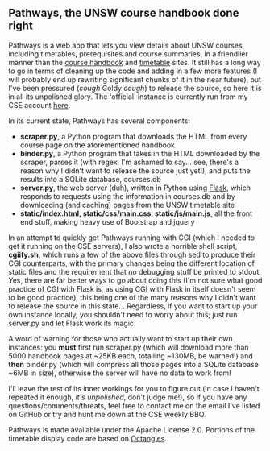 Pathways, the UNSW course handbook done right
---------------------------------------------

Pathways is a web app that lets you view details about UNSW courses, including timetables, prerequisites and course summaries, in a friendlier manner than the [course handbook](http://www.handbook.unsw.edu.au) and [timetable](http://www.timetable.unsw.edu.au) sites. It still has a long way to go in terms of cleaning up the code and adding in a few more features (I will probably end up rewriting significant chunks of it in the near future), but I've been pressured (*cough* Goldy *cough*) to release the source, so here it is in all its unpolished glory. The 'official' instance is currently run from my CSE account [here](http://cgi.cse.unsw.edu.au/~gric057/pathways/).

In its current state, Pathways has several components:

* **scraper.py**, a Python program that downloads the HTML from every course page on the aforementioned handbook
* **binder.py**, a Python program that takes in the HTML downloaded by the scraper, parses it (with regex, I'm ashamed to say... see, there's a reason why I didn't want to release the source just yet!), and puts the results into a SQLite database, courses.db
* **server.py**, the web server (duh), written in Python using [Flask](http://flask.pocoo.org/), which responds to requests using the information in courses.db and by downloading (and caching) pages from the UNSW timetable site
* **static/index.html, static/css/main.css, static/js/main.js**, all the front end stuff, making heavy use of Bootstrap and jquery

In an attempt to quickly get Pathways running with CGI (which I needed to get it running on the CSE servers), I also wrote a horrible shell script, **cgiify.sh**, which runs a few of the above files through sed to produce their CGI counterparts, with the primary changes being the different location of static files and the requirement that no debugging stuff be printed to stdout. Yes, there are far better ways to go about doing this (I'm not sure what good practice of CGI with Flask is, as using CGI with Flask in itself doesn't seem to be good practice), this being one of the many reasons why I didn't want to release the source in this state... Regardless, if you want to start up your own instance locally, you shouldn't need to worry about this; just run server.py and let Flask work its magic.

A word of warning for those who actually want to start up their own instances: you **must** first run scraper.py (which will download more than 5000 handbook pages at ~25KB each, totalling ~130MB, be warned!) and **then** binder.py (which will compress all those pages into a SQLite database ~6MB in size), otherwise the server will have no data to work from!

I'll leave the rest of its inner workings for you to figure out (in case I haven't repeated it enough, _it's unpolished_, don't judge me!), so if you have any questions/comments/threats, feel free to contact me on the email I've listed on GitHub or try and hunt me down at the CSE weekly BBQ.

Pathways is made available under the Apache License 2.0. Portions of the timetable display code are based on [Octangles](https://github.com/oliver-c/octangles).
